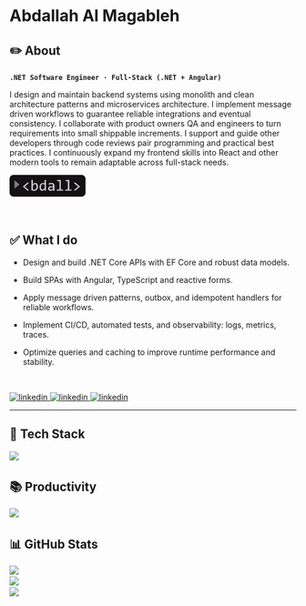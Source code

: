 # **Abdallah Al Magableh**


## ✏️ About <div class="text-align space-around">
**`.NET Software Engineer · Full-Stack (.NET + Angular)`**

I design and maintain backend systems using monolith and clean architecture patterns and microservices architecture.  I implement message driven workflows to guarantee reliable integrations and eventual consistency. I collaborate with product owners QA and engineers to turn requirements into small shippable increments. I support and guide other developers through code reviews pair programming and practical best practices. I continuously expand my frontend skills into React and other modern tools to remain adaptable across full-stack needs.
<!-- </div> -->
 
 ![alt text](<logo/Asset 2ldpi.png>)
 
 <br>

## ✅ What I do

- Design and build .NET Core APIs with EF Core and robust data models.

- Build SPAs with Angular, TypeScript and reactive forms.

- Apply message driven patterns, outbox, and idempotent handlers for reliable workflows.

- Implement CI/CD, automated tests, and observability: logs, metrics, traces.

- Optimize queries and caching to improve runtime performance and stability.

<br>


<p alig="left">
<a href="https://linkedin/se-abdallah">
<img alt="linkedin" src="https://img.shields.io/badge/LinkedIn-0077B5?style=for-the-badge&logo=linkedin&logoColor=white">
</a>
<a href="https://stackoverflow.com/users/17397961/3bdallah-oi">
<img alt="linkedin" src="https://img.shields.io/badge/Stack_Overflow-FE7A16?style=for-the-badge&logo=stack-overflow&logoColor=white">
</a>
<a href="https://x.com/RealAbdallahM">
<img alt="linkedin" src="https://img.shields.io/badge/X-000000?style=for-the-badge&logo=x&logoColor=white">
</a>




---

## 💼 Tech Stack

<p align="center mt-10 p-10 mb-10">
  <a href="https://skillicons.dev">
    <img src="https://skillicons.dev/icons?i=dotnet,angular,cs,javascript,typescript,html,css,tailwind,rabbitmq,kafka,mongodb,mysql,postgres,sqlite,postman,cypress,nodejs,azure,aws,git,github,kubernetes,docker,vscode&perline=8" />
  </a>
</p>


## 📚 Productivity

<p align="center mt-10 p-10 mb-10">
  <a href="https://skillicons.dev">
    <img src="https://skillicons.dev/icons?i=obsidian,xd,illustrator,notion,figma" />
  </a>
</p>




## 📊 GitHub Stats
![](https://github-readme-stats.vercel.app/api?username=se-abdallah&theme=dark&hide_border=true&include_all_commits=false&count_private=false)<br/>
![](https://github-readme-streak-stats.herokuapp.com/?user=se-abdallah&theme=dark&hide_border=true)<br/>
![](https://github-readme-stats.vercel.app/api/top-langs/?username=se-abdallah&theme=dark&hide_border=true&include_all_commits=false&count_private=false&layout=compact)

</div>
